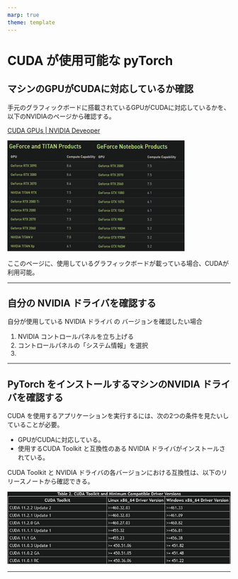 ```yaml
---
marp: true
theme: template
---
```


# CUDA が使用可能な pyTorch

## マシンのGPUがCUDAに対応しているか確認

手元のグラフィックボードに搭載されているGPUがCUDAに対応しているかを、以下のNVIDIAのページから確認する。

[CUDA GPUs | NVIDIA Deveoper](https://developer.nvidia.com/cuda-gpus)

<img src=https://raw.githubusercontent.com/rurusasu/Diary/master/%E7%94%BB%E5%83%8F/2021_0330/CUDA.png width=400, height=250>

ここのページに、使用しているグラフィックボードが載っている場合、CUDAが利用可能。

---

## 自分の NVIDIA ドライバを確認する

自分が使用している NVIDIA ドライバ の バージョンを確認したい場合
1. NVIDIA コントロールパネルを立ち上げる
1. コントロールパネルの「システム情報」を選択
1. 


---

## PyTorch をインストールするマシンのNVIDIA ドライバを確認する

CUDA を使用するアプリケーションを実行するには、次の2つの条件を見たいしていることが必要。
* GPUがCUDAに対応している。
* 使用するCUDA Toolkit と互換性のある NVIDIA ドライバがインストールされている。

CUDA Toolkit と NVIDIA ドライバの各バージョンにおける互換性は、以下のリリースノートから確認できる。

![bg right 90%](https://raw.githubusercontent.com/rurusasu/Diary/master/%E7%94%BB%E5%83%8F/2021_0330/CUDA_version.png)

---